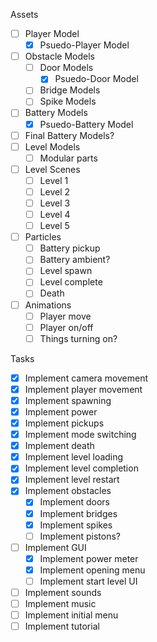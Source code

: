 Assets
* [ ] Player Model
	 * [x] Psuedo-Player Model
* [ ] Obstacle Models
	* [ ] Door Models
		* [x] Psuedo-Door Model
	* [ ] Bridge Models
	* [ ] Spike Models
* [ ] Battery Models
	* [x] Psuedo-Battery Model
* [ ] Final Battery Models?
* [ ] Level Models
	* [ ] Modular parts
* [ ] Level Scenes
	* [ ] Level 1
	* [ ] Level 2
	* [ ] Level 3
	* [ ] Level 4
	* [ ] Level 5
* [ ] Particles
	* [ ] Battery pickup
	* [ ] Battery ambient?
	* [ ] Level spawn
	* [ ] Level complete
	* [ ] Death
* [ ] Animations
	* [ ] Player move
	* [ ] Player on/off
	* [ ] Things turning on?

Tasks
* [x] Implement camera movement
* [x] Implement player movement
* [x] Implement spawning
* [x] Implement power
* [x] Implement pickups
* [x] Implement mode switching
* [x] Implement death
* [x] Implement level loading
* [x] Implement level completion
* [x] Implement level restart
* [x] Implement obstacles
	* [x] Implement doors
	* [x] Implement bridges
	* [x] Implement spikes
	* [ ] Implement pistons?
* [ ] Implement GUI
	* [x] Implement power meter
	* [x] Implement opening menu
	* [ ] Implement start level UI
* [ ] Implement sounds
* [ ] Implement music
* [ ] Implement initial menu
* [ ] Implement tutorial
